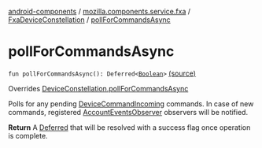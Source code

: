 [android-components](../../index.md) / [mozilla.components.service.fxa](../index.md) / [FxaDeviceConstellation](index.md) / [pollForCommandsAsync](./poll-for-commands-async.md)

# pollForCommandsAsync

`fun pollForCommandsAsync(): Deferred<`[`Boolean`](https://kotlinlang.org/api/latest/jvm/stdlib/kotlin/-boolean/index.html)`>` [(source)](https://github.com/mozilla-mobile/android-components/blob/master/components/service/firefox-accounts/src/main/java/mozilla/components/service/fxa/FxaDeviceConstellation.kt#L127)

Overrides [DeviceConstellation.pollForCommandsAsync](../../mozilla.components.concept.sync/-device-constellation/poll-for-commands-async.md)

Polls for any pending [DeviceCommandIncoming](../../mozilla.components.concept.sync/-device-command-incoming/index.md) commands.
In case of new commands, registered [AccountEventsObserver](../../mozilla.components.concept.sync/-account-events-observer/index.md) observers will be notified.

**Return**
A [Deferred](#) that will be resolved with a success flag once operation is complete.

